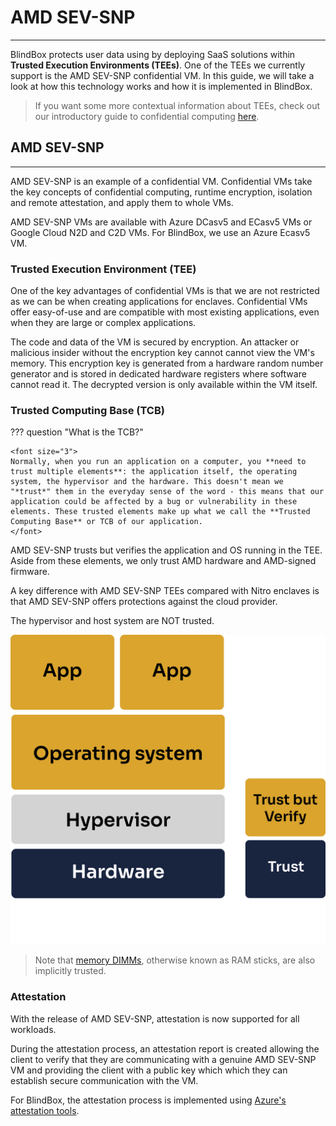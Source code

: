 # AMD SEV-SNP
________________________________________

BlindBox protects user data using by deploying SaaS solutions within **Trusted Execution Environments (TEEs)**. One of the TEEs we currently support is the AMD SEV-SNP confidential VM. In this guide, we will take a look at how this technology works and how it is implemented in BlindBox.

> If you want some more contextual information about TEEs, check out our introductory guide to confidential computing [here](../getting-started/confidential_computing.md).

## AMD SEV-SNP
________________________

AMD SEV-SNP is an example of a confidential VM. Confidential VMs take the key concepts of confidential computing, runtime encryption, isolation and remote attestation, and apply them to whole VMs.

AMD SEV-SNP VMs are available with Azure DCasv5 and ECasv5 VMs or Google Cloud N2D and C2D VMs. For BlindBox, we use an Azure Ecasv5 VM.

### Trusted Execution Environment (TEE)

One of the key advantages of confidential VMs is that we are not restricted as we can be when creating applications for enclaves. Confidential VMs offer easy-of-use and are compatible with most existing applications, even when they are large or complex applications.

The code and data of the VM is secured by encryption. An attacker or malicious insider without the encryption key cannot cannot view the VM's memory. This encryption key is generated from a hardware random number generator and is stored in dedicated hardware registers where software cannot read it. The decrypted version is only available within the VM itself.

### Trusted Computing Base (TCB)

??? question "What is the TCB?"

	<font size="3">
	Normally, when you run an application on a computer, you **need to trust multiple elements**: the application itself, the operating system, the hypervisor and the hardware. This doesn't mean we "*trust*" them in the everyday sense of the word - this means that our application could be affected by a bug or vulnerability in these elements. These trusted elements make up what we call the **Trusted Computing Base** or TCB of our application.
	</font>

AMD SEV-SNP trusts but verifies the application and OS running in the TEE. Aside from these elements, we only trust AMD hardware and AMD-signed firmware. 

A key difference with AMD SEV-SNP TEEs compared with Nitro enclaves is that AMD SEV-SNP offers protections against the cloud provider.

The hypervisor and host system are NOT trusted.

![AMD SEV-SNP TCB](../../assets/AMD-SEV-TCB.png)

> Note that [memory DIMMs](https://en.wikipedia.org/wiki/DIMM), otherwise known as RAM sticks, are also implicitly trusted.

### Attestation

With the release of AMD SEV-SNP, attestation is now supported for all workloads.

During the attestation process, an attestation report is created allowing the client to verify that they are communicating with a genuine AMD SEV-SNP VM and providing the client with a public key which which they can establish secure communication with the VM.

For BlindBox, the attestation process is implemented using [Azure's attestation tools](https://azure.microsoft.com/en-us/products/azure-attestation).